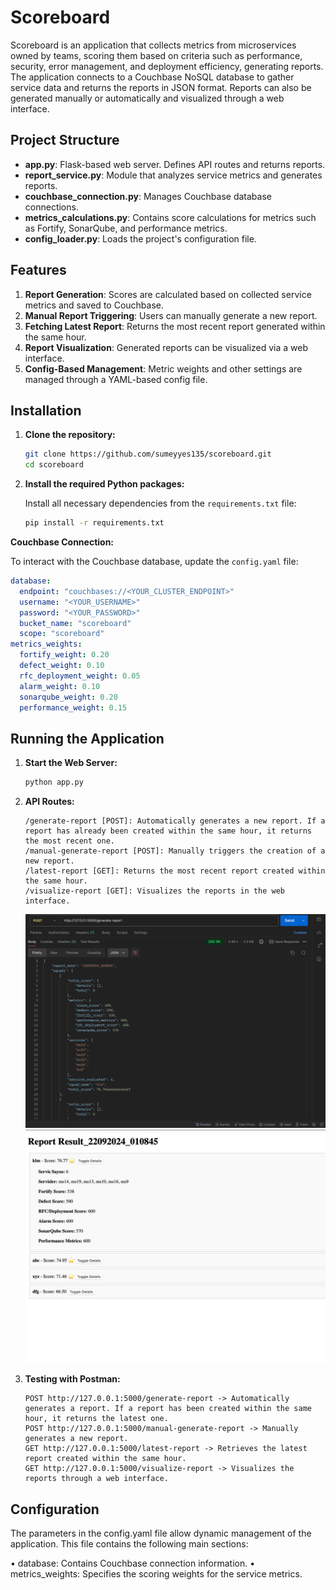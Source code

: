 # Scoreboard

Scoreboard is an application that collects metrics from microservices owned by teams, scoring them based on criteria such as performance, security, error management, and deployment efficiency, generating reports. The application connects to a Couchbase NoSQL database to gather service data and returns the reports in JSON format. Reports can also be generated manually or automatically and visualized through a web interface.

## Project Structure

- **app.py**: Flask-based web server. Defines API routes and returns reports.
- **report_service.py**: Module that analyzes service metrics and generates reports.
- **couchbase_connection.py**: Manages Couchbase database connections.
- **metrics_calculations.py**: Contains score calculations for metrics such as Fortify, SonarQube, and performance metrics.
- **config_loader.py**: Loads the project's configuration file.

## Features

1. **Report Generation**: Scores are calculated based on collected service metrics and saved to Couchbase.
2. **Manual Report Triggering**: Users can manually generate a new report.
3. **Fetching Latest Report**: Returns the most recent report generated within the same hour.
4. **Report Visualization**: Generated reports can be visualized via a web interface.
5. **Config-Based Management**: Metric weights and other settings are managed through a YAML-based config file.

## Installation

1. **Clone the repository:**

   ```bash
   git clone https://github.com/sumeyyes135/scoreboard.git
   cd scoreboard

2. **Install the required Python packages:**

   Install all necessary dependencies from the `requirements.txt` file:

   ```bash
   pip install -r requirements.txt
   ```

**Couchbase Connection:**  

   To interact with the Couchbase database, update the `config.yaml` file:
   
   ```yaml
   database:
     endpoint: "couchbases://<YOUR_CLUSTER_ENDPOINT>"
     username: "<YOUR_USERNAME>"
     password: "<YOUR_PASSWORD>"
     bucket_name: "scoreboard"
     scope: "scoreboard"
   metrics_weights:
     fortify_weight: 0.20
     defect_weight: 0.10
     rfc_deployment_weight: 0.05
     alarm_weight: 0.10
     sonarqube_weight: 0.20
     performance_weight: 0.15
   ```

## Running the Application

1. **Start the Web Server:**

   ```bash
   python app.py
   ```
2. **API Routes:**
   
   ```
   /generate-report [POST]: Automatically generates a new report. If a report has already been created within the same hour, it returns the most recent one.
   /manual-generate-report [POST]: Manually triggers the creation of a new report.
   /latest-report [GET]: Returns the most recent report created within the same hour.
   /visualize-report [GET]: Visualizes the reports in the web interface.
   ```
   ![Alt text](./images/generate-report.png)
   ![Alt text](./images/web-report.png)
3. **Testing with Postman:**

   ```
   POST http://127.0.0.1:5000/generate-report -> Automatically generates a report. If a report has been created within the same hour, it returns the latest one.
   POST http://127.0.0.1:5000/manual-generate-report -> Manually generates a new report.
   GET http://127.0.0.1:5000/latest-report -> Retrieves the latest report created within the same hour.
   GET http://127.0.0.1:5000/visualize-report -> Visualizes the reports through a web interface.
   ```
## Configuration

   The parameters in the config.yaml file allow dynamic management of the application. This file contains the following main sections:

   • database: Contains Couchbase connection information.
   • metrics_weights: Specifies the scoring weights for the service metrics.
   